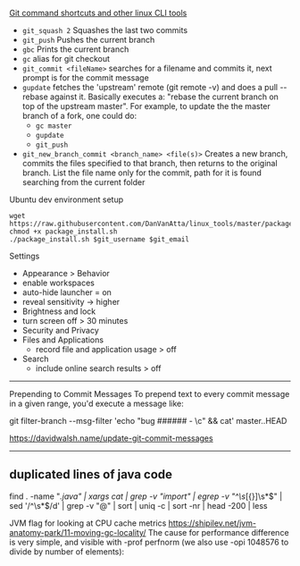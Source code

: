 [Git command shortcuts and other linux CLI tools](https://github.com/DanVanAtta/linux_tools/tree/master/bin)

- `git_squash 2`  Squashes the last two commits
- `git_push` Pushes the current branch
- `gbc` Prints the current branch
- `gc` alias for git checkout
- `git_commit <fileName>` searches for a filename and commits it, next prompt is for the commit message
- `gupdate` fetches the 'upstream' remote (git remote -v) and does a pull --rebase against it. Basically executes a: "rebase the current branch on top of the upstream master". For example, to update the the master branch of a fork, one could do:
  - `gc master`
  - `gupdate`
  - `git_push`
- `git_new_branch_commit <branch_name> <file(s)>` Creates a new branch, commits the files specified to that branch, then returns to the original branch. List the file name only for the commit, path for it is found searching from the current folder

Ubuntu dev environment setup
```
wget https://raw.githubusercontent.com/DanVanAtta/linux_tools/master/package_install.sh
chmod +x package_install.sh
./package_install.sh $git_username $git_email
```

Settings
- Appearance > Behavior
 - enable workspaces
 - auto-hide launcher = on
 - reveal sensitivity -> higher
- Brightness and lock
 - turn screen off > 30 minutes
- Security and Privacy
 - Files and Applications
   - record file and application usage > off
 - Search
   - include online search results > off

---------------------------------------
Prepending to Commit Messages
To prepend text to every commit message in a given range, you'd execute a message like:

git filter-branch --msg-filter 'echo "bug ###### - \c" && cat' master..HEAD

https://davidwalsh.name/update-git-commit-messages

---------------------------------------



## duplicated lines of java code
 find . -name "*.java" | xargs cat | grep -v "import" | egrep -v "^\s*[{}]\s*$" | sed '/^\s*$/d' | grep -v "@" | sort | uniq -c | sort -nr | head -200 | less



JVM flag for looking at CPU cache metrics
https://shipilev.net/jvm-anatomy-park/11-moving-gc-locality/
The cause for performance difference is very simple, and visible with -prof perfnorm (we also use -opi 1048576 to divide by number of elements):

